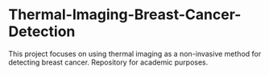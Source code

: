 # Thermal-Imaging-Breast-Cancer-Detection
This project focuses on using thermal imaging as a non-invasive method for detecting breast cancer. Repository for academic purposes.
